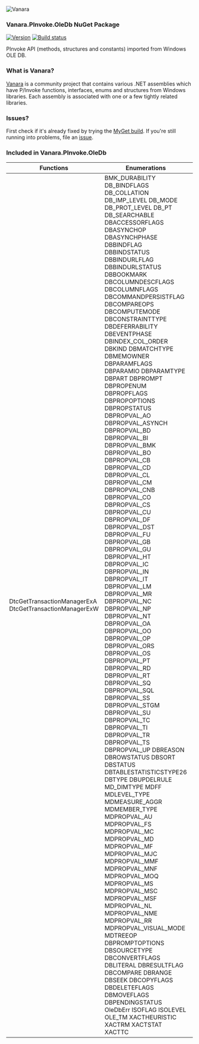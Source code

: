﻿![Vanara](https://raw.githubusercontent.com/dahall/Vanara/master/docs/icons/VanaraHeading.png)
### **Vanara.PInvoke.OleDb NuGet Package**
[![Version](https://img.shields.io/nuget/v/Vanara.PInvoke.OleDb?label=NuGet&style=flat-square)](https://github.com/dahall/Vanara/releases)
[![Build status](https://github.com/dahall/Vanara/actions/workflows/cibuild.yml/badge.svg?branch=master)](https://github.com/dahall/Vanara/actions/workflows/cibuild.yml)

PInvoke API (methods, structures and constants) imported from Windows OLE DB.

### **What is Vanara?**

[Vanara](https://github.com/dahall/Vanara) is a community project that contains various .NET assemblies which have P/Invoke functions, interfaces, enums and structures from Windows libraries. Each assembly is associated with one or a few tightly related libraries.

### **Issues?**

First check if it's already fixed by trying the [MyGet build](https://www.myget.org/feed/Packages/vanara).
If you're still running into problems, file an [issue](https://github.com/dahall/Vanara/issues).

### **Included in Vanara.PInvoke.OleDb**

Functions | Enumerations | Structures | Interfaces
--- | --- | --- | ---
DtcGetTransactionManagerExA DtcGetTransactionManagerExW                                                                                                                                    | BMK_DURABILITY DB_BINDFLAGS DB_COLLATION DB_IMP_LEVEL DB_MODE DB_PROT_LEVEL DB_PT DB_SEARCHABLE DBACCESSORFLAGS DBASYNCHOP DBASYNCHPHASE DBBINDFLAG DBBINDSTATUS DBBINDURLFLAG DBBINDURLSTATUS DBBOOKMARK DBCOLUMNDESCFLAGS DBCOLUMNFLAGS DBCOMMANDPERSISTFLAG DBCOMPAREOPS DBCOMPUTEMODE DBCONSTRAINTTYPE DBDEFERRABILITY DBEVENTPHASE DBINDEX_COL_ORDER DBKIND DBMATCHTYPE DBMEMOWNER DBPARAMFLAGS DBPARAMIO DBPARAMTYPE DBPART DBPROMPT DBPROPENUM DBPROPFLAGS DBPROPOPTIONS DBPROPSTATUS DBPROPVAL_AO DBPROPVAL_ASYNCH DBPROPVAL_BD DBPROPVAL_BI DBPROPVAL_BMK DBPROPVAL_BO DBPROPVAL_CB DBPROPVAL_CD DBPROPVAL_CL DBPROPVAL_CM DBPROPVAL_CNB DBPROPVAL_CO DBPROPVAL_CS DBPROPVAL_CU DBPROPVAL_DF DBPROPVAL_DST DBPROPVAL_FU DBPROPVAL_GB DBPROPVAL_GU DBPROPVAL_HT DBPROPVAL_IC DBPROPVAL_IN DBPROPVAL_IT DBPROPVAL_LM DBPROPVAL_MR DBPROPVAL_NC DBPROPVAL_NP DBPROPVAL_NT DBPROPVAL_OA DBPROPVAL_OO DBPROPVAL_OP DBPROPVAL_ORS DBPROPVAL_OS DBPROPVAL_PT DBPROPVAL_RD DBPROPVAL_RT DBPROPVAL_SQ DBPROPVAL_SQL DBPROPVAL_SS DBPROPVAL_STGM DBPROPVAL_SU DBPROPVAL_TC DBPROPVAL_TI DBPROPVAL_TR DBPROPVAL_TS DBPROPVAL_UP DBREASON DBROWSTATUS DBSORT DBSTATUS DBTABLESTATISTICSTYPE26 DBTYPE DBUPDELRULE MD_DIMTYPE MDFF MDLEVEL_TYPE MDMEASURE_AGGR MDMEMBER_TYPE MDPROPVAL_AU MDPROPVAL_FS MDPROPVAL_MC MDPROPVAL_MD MDPROPVAL_MF MDPROPVAL_MJC MDPROPVAL_MMF MDPROPVAL_MNF MDPROPVAL_MOQ MDPROPVAL_MS MDPROPVAL_MSC MDPROPVAL_MSF MDPROPVAL_NL MDPROPVAL_NME MDPROPVAL_RR MDPROPVAL_VISUAL_MODE MDTREEOP DBPROMPTOPTIONS DBSOURCETYPE DBCONVERTFLAGS DBLITERAL DBRESULTFLAG DBCOMPARE DBRANGE DBSEEK DBCOPYFLAGS DBDELETEFLAGS DBMOVEFLAGS DBPENDINGSTATUS OleDbErr ISOFLAG ISOLEVEL OLE_TM XACTHEURISTIC XACTRM XACTSTAT XACTTC  | DB_VARNUMERIC DBBINDEXT DBBINDING DBCOLUMNACCESS DBCOLUMNDESC DBCOLUMNINFO DBCONSTRAINTDESC DBFAILUREINFO DBID DBIMPLICITSESSION DBINDEXCOLUMNDESC DBOBJECT DBPARAMINFO DBPROP DBPROPINFO DBVECTOR MDAXISINFO RMTPACK SEC_OBJECT SEC_OBJECT_ELEMENT DBPARAMS CI_STATE CIPROPERTYDEF DBPARAMBINDINFO DBLITERALINFO ERRORINFO BOID XACTOPT XACTTRANSINFO UGUID UNAME                                                                                                       | IADOConnectionConstruction IDataInitialize IDataSourceLocator IDBPromptInitialize IService IAccessor IAlterIndex IAlterTable IBindResource IChapteredRowset IColumnsInfo IColumnsInfo2 IColumnsRowset ICommand ICommandPersist ICommandPrepare ICommandProperties ICommandStream ICommandText ICommandWithParameters IConvertType ICreateRow IDBAsynchNotify IDBAsynchStatus IDBBinderProperties IDBCreateCommand IDBCreateSession IDBDataSourceAdmin IDBInfo IDBInitialize IDBProperties IDBSchemaRowset IErrorLookup IErrorRecords IGetDataSource IGetRow IGetSession IGetSourceRow IIndexDefinition IMultipleResults IOpenRowset IParentRowset IRegisterProvider IRow IRowChange IRowSchemaChange IRowset IRowsetBookmark IRowsetChange IRowsetChapterMember IRowsetCurrentIndex IRowsetExactScroll IRowsetFind IRowsetIdentity IRowsetIndex IRowsetInfo IRowsetLocate IRowsetNotify IRowsetRefresh IRowsetResynch IRowsetScroll IRowsetUpdate IRowsetView IScopedOperations ISessionProperties ISourcesRowset ISQLErrorInfo ITableCreation ITableDefinition ITableDefinitionWithConstraints ITransactionJoin ITransactionLocal ITransactionObject IViewChapter IViewFilter IViewRowset IViewSort ITransaction ITransactionDispenser ITransactionOptions ITransactionOutcomeEvents                                                    
